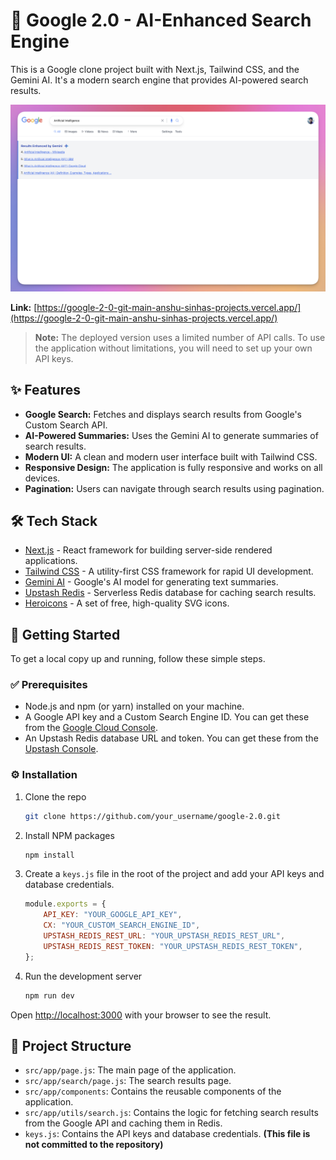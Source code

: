 # 🚀 Google 2.0 - AI-Enhanced Search Engine

This is a Google clone project built with Next.js, Tailwind CSS, and the Gemini AI. It's a modern search engine that provides AI-powered search results.

![AI Enhanced Search Engine with Gemini AI](/screenshots/ai_enhanced_search_engine_with_gemini_ai.png)

**Link:** [https://google-2-0-git-main-anshu-sinhas-projects.vercel.app/](https://google-2-0-git-main-anshu-sinhas-projects.vercel.app/)

> **Note:** The deployed version uses a limited number of API calls. To use the application without limitations, you will need to set up your own API keys.

## ✨ Features

-   **Google Search:** Fetches and displays search results from Google's Custom Search API.
-   **AI-Powered Summaries:** Uses the Gemini AI to generate summaries of search results.
-   **Modern UI:** A clean and modern user interface built with Tailwind CSS.
-   **Responsive Design:** The application is fully responsive and works on all devices.
-   **Pagination:** Users can navigate through search results using pagination.

## 🛠️ Tech Stack

-   [Next.js](https://nextjs.org/) - React framework for building server-side rendered applications.
-   [Tailwind CSS](https://tailwindcss.com/) - A utility-first CSS framework for rapid UI development.
-   [Gemini AI](https.://ai.google.dev/) - Google's AI model for generating text summaries.
-   [Upstash Redis](https://upstash.com/) - Serverless Redis database for caching search results.
-   [Heroicons](https://heroicons.com/) - A set of free, high-quality SVG icons.

## 🏁 Getting Started

To get a local copy up and running, follow these simple steps.

### ✅ Prerequisites

-   Node.js and npm (or yarn) installed on your machine.
-   A Google API key and a Custom Search Engine ID. You can get these from the [Google Cloud Console](https://console.cloud.google.com/).
-   An Upstash Redis database URL and token. You can get these from the [Upstash Console](https://console.upstash.com/).

### ⚙️ Installation

1.  Clone the repo
    ```sh
    git clone https://github.com/your_username/google-2.0.git
    ```
2.  Install NPM packages
    ```sh
    npm install
    ```
3.  Create a `keys.js` file in the root of the project and add your API keys and database credentials.

    ```js
    module.exports = {
        API_KEY: "YOUR_GOOGLE_API_KEY",
        CX: "YOUR_CUSTOM_SEARCH_ENGINE_ID",
        UPSTASH_REDIS_REST_URL: "YOUR_UPSTASH_REDIS_REST_URL",
        UPSTASH_REDIS_REST_TOKEN: "YOUR_UPSTASH_REDIS_REST_TOKEN",
    };
    ```

4.  Run the development server
    ```sh
    npm run dev
    ```

Open [http://localhost:3000](http.://localhost:3000) with your browser to see the result.

## 📂 Project Structure

-   `src/app/page.js`: The main page of the application.
-   `src/app/search/page.js`: The search results page.
-   `src/app/components`: Contains the reusable components of the application.
-   `src/app/utils/search.js`: Contains the logic for fetching search results from the Google API and caching them in Redis.
-   `keys.js`: Contains the API keys and database credentials. **(This file is not committed to the repository)**
